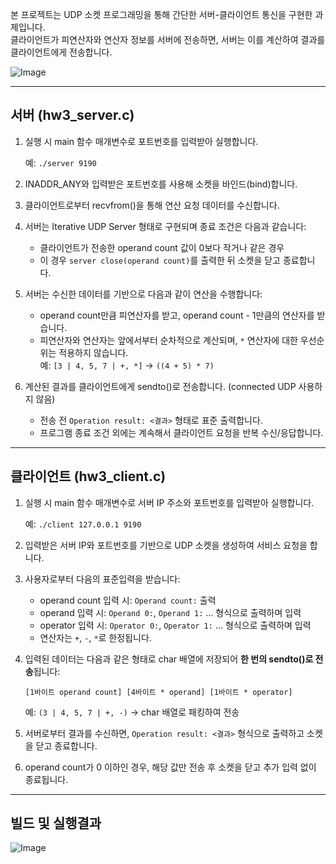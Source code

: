 본 프로젝트는 UDP 소켓 프로그래밍을 통해 간단한 서버-클라이언트 통신을 구현한 과제입니다.  
클라이언트가 피연산자와 연산자 정보를 서버에 전송하면, 서버는 이를 계산하여 결과를 클라이언트에게 전송합니다.

![Image](https://github.com/user-attachments/assets/fec6c162-1962-4386-ae6a-c72480478f6a)

---

## 서버 (hw3_server.c)

1. 실행 시 main 함수 매개변수로 포트번호를 입력받아 실행합니다.  

    예: `./server 9190`

2. INADDR_ANY와 입력받은 포트번호를 사용해 소켓을 바인드(bind)합니다.

3. 클라이언트로부터 recvfrom()을 통해 연산 요청 데이터를 수신합니다.

4. 서버는 Iterative UDP Server 형태로 구현되며 종료 조건은 다음과 같습니다:
    - 클라이언트가 전송한 operand count 값이 0보다 작거나 같은 경우
    - 이 경우 `server close(operand count)`를 출력한 뒤 소켓을 닫고 종료합니다.

5. 서버는 수신한 데이터를 기반으로 다음과 같이 연산을 수행합니다:
    - operand count만큼 피연산자를 받고, operand count - 1만큼의 연산자를 받습니다.
    - 피연산자와 연산자는 앞에서부터 순차적으로 계산되며, `*` 연산자에 대한 우선순위는 적용하지 않습니다.  
      예: `[3 | 4, 5, 7 | +, *]` → `((4 + 5) * 7)`

6. 계산된 결과를 클라이언트에게 sendto()로 전송합니다. (connected UDP 사용하지 않음)
    - 전송 전 `Operation result: <결과>` 형태로 표준 출력합니다.
    - 프로그램 종료 조건 외에는 계속해서 클라이언트 요청을 반복 수신/응답합니다.

---

## 클라이언트 (hw3_client.c)

1. 실행 시 main 함수 매개변수로 서버 IP 주소와 포트번호를 입력받아 실행합니다.  

    예: `./client 127.0.0.1 9190`

2. 입력받은 서버 IP와 포트번호를 기반으로 UDP 소켓을 생성하여 서비스 요청을 합니다.

3. 사용자로부터 다음의 표준입력을 받습니다:
    - operand count 입력 시: `Operand count:` 출력
    - operand 입력 시: `Operand 0:`, `Operand 1:` … 형식으로 출력하며 입력
    - operator 입력 시: `Operator 0:`, `Operator 1:` … 형식으로 출력하며 입력
    - 연산자는 `+`, `-`, `*`로 한정됩니다.

4. 입력된 데이터는 다음과 같은 형태로 char 배열에 저장되어 **한 번의 sendto()로 전송**됩니다:
    ```
    [1바이트 operand count] [4바이트 * operand] [1바이트 * operator]
    ```
    예: `(3 | 4, 5, 7 | +, -)` → char 배열로 패킹하여 전송

5. 서버로부터 결과를 수신하면, `Operation result: <결과>` 형식으로 출력하고 소켓을 닫고 종료합니다.

6. operand count가 0 이하인 경우, 해당 값만 전송 후 소켓을 닫고 추가 입력 없이 종료됩니다.

---

## 빌드 및 실행결과

![Image](https://github.com/user-attachments/assets/08549da5-cbfa-4bd4-a4fc-f423f342ebf0)
